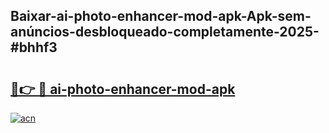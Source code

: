 ## Baixar-ai-photo-enhancer-mod-apk-Apk-sem-anúncios-desbloqueado-completamente-2025-#bhhf3

# <h2><a href="https://ainizakaria.my?title=ai-photo-enhancer-mod-apk&ref=20M">🔗👉 🔴 ai-photo-enhancer-mod-apk</a></h2>

[![acn](https://github.com/user-attachments/assets/0f9c940e-d8b0-45ae-aac7-cd30a18b3e1c)](https://ainizakaria.my?title=ai-photo-enhancer-mod-apk&ref=20M)

